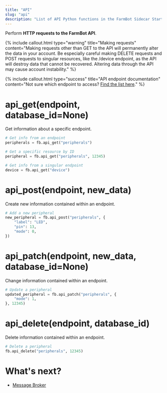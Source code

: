 ```yaml
---
title: "API"
slug: "api"
description: "List of API Python functions in the FarmBot Sidecar Starter Pack"
---
```


Perform **HTTP requests to the FarmBot API**.

{%
include callout.html
type="warning"
title="Making requests"
content="Making requests other than GET to the API will permanently alter the data in your account. Be especially careful making DELETE requests and POST requests to singular resources, like the /device endpoint, as the API will destroy data that cannot be recovered. Altering data through the API may cause account instability."
%}

{%
include callout.html
type="success"
title="API endpoint documentation"
content="Not sure which endpoint to access? [Find the list here](../../docs/web-app/api-docs.md)."
%}

# api_get(endpoint, database_id=None)

Get information about a specific endpoint.

```python
# Get info from an endpoint
peripherals = fb.api_get("peripherals")
```

```python
# Get a specific resource by ID
peripheral = fb.api_get("peripherals", 12345)
```

```python
# Get info from a singular endpoint
device = fb.api_get("device")
```

# api_post(endpoint, new_data)

Create new information contained within an endpoint.

```python
# Add a new peripheral
new_peripheral = fb.api_post("peripherals", {
    "label": "LED",
    "pin": 13,
    "mode": 0,
})
```

# api_patch(endpoint, new_data, database_id=None)

Change information contained within an endpoint.

```python
# Update a peripheral
updated_peripheral = fb.api_patch("peripherals", {
    "mode": 1,
}, 12345)
```

# api_delete(endpoint, database_id)

Delete information contained within an endpoint.

```python
# Delete a peripheral
fb.api_delete("peripherals", 12345)
```

# What's next?

 * [Message Broker](./message-broker.md)
